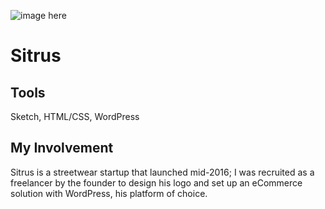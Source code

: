 ![image here](image_url)

# Sitrus

## Tools

Sketch, HTML/CSS, WordPress

## My Involvement

Sitrus is a streetwear startup that launched mid-2016; I was recruited as a freelancer by the founder to design his logo and set up an eCommerce solution with WordPress, his platform of choice.

